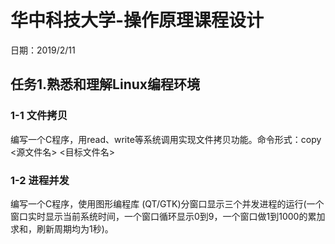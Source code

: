 # 华中科技大学-操作原理课程设计
日期：2019/2/11
## 任务1.熟悉和理解Linux编程环境
### 1-1 文件拷贝
编写一个C程序，用read、write等系统调用实现文件拷贝功能。命令形式：copy  <源文件名>  <目标文件名>
### 1-2 进程并发
编写一个C程序，使用图形编程库 (QT/GTK)分窗口显示三个并发进程的运行(一个窗口实时显示当前系统时间，一个窗口循环显示0到9，一个窗口做1到1000的累加求和，刷新周期均为1秒)。
